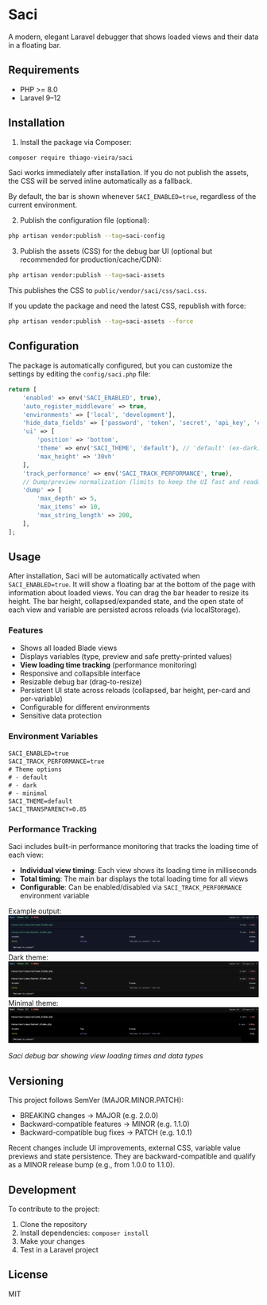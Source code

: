 # Saci

A modern, elegant Laravel debugger that shows loaded views and their data in a floating bar.

## Requirements

- PHP >= 8.0
- Laravel 9–12

## Installation

1. Install the package via Composer:
```bash
composer require thiago-vieira/saci
```

Saci works immediately after installation. If you do not publish the assets, the CSS will be served inline automatically as a fallback.

By default, the bar is shown whenever `SACI_ENABLED=true`, regardless of the current environment.

2. Publish the configuration file (optional):
```bash
php artisan vendor:publish --tag=saci-config
```

3. Publish the assets (CSS) for the debug bar UI (optional but recommended for production/cache/CDN):
```bash
php artisan vendor:publish --tag=saci-assets
```
This publishes the CSS to `public/vendor/saci/css/saci.css`.

If you update the package and need the latest CSS, republish with force:
```bash
php artisan vendor:publish --tag=saci-assets --force
```

## Configuration

The package is automatically configured, but you can customize the settings by editing the `config/saci.php` file:

```php
return [
    'enabled' => env('SACI_ENABLED', true),
    'auto_register_middleware' => true,
    'environments' => ['local', 'development'],
    'hide_data_fields' => ['password', 'token', 'secret', 'api_key', 'credentials'],
    'ui' => [
        'position' => 'bottom',
        'theme' => env('SACI_THEME', 'default'), // 'default' (ex-dark), 'dark' (ex-minimal), 'minimal'
        'max_height' => '30vh'
    ],
    'track_performance' => env('SACI_TRACK_PERFORMANCE', true),
    // Dump/preview normalization (limits to keep the UI fast and readable)
    'dump' => [
        'max_depth' => 5,
        'max_items' => 10,
        'max_string_length' => 200,
    ],
];
```

## Usage

After installation, Saci will be automatically activated when `SACI_ENABLED=true`. It will show a floating bar at the bottom of the page with information about loaded views.
You can drag the bar header to resize its height. The bar height, collapsed/expanded state, and the open state of each view and variable are persisted across reloads (via localStorage).

### Features

- Shows all loaded Blade views
- Displays variables (type, preview and safe pretty-printed values)
- **View loading time tracking** (performance monitoring)
- Responsive and collapsible interface
- Resizable debug bar (drag-to-resize)
- Persistent UI state across reloads (collapsed, bar height, per-card and per-variable)
- Configurable for different environments
- Sensitive data protection

### Environment Variables

```env
SACI_ENABLED=true
SACI_TRACK_PERFORMANCE=true
# Theme options
# - default
# - dark
# - minimal
SACI_THEME=default
SACI_TRANSPARENCY=0.85
```

### Performance Tracking

Saci includes built-in performance monitoring that tracks the loading time of each view:

- **Individual view timing**: Each view shows its loading time in milliseconds
- **Total timing**: The main bar displays the total loading time for all views
- **Configurable**: Can be enabled/disabled via `SACI_TRACK_PERFORMANCE` environment variable

Example output:
![Saci Debug Bar](https://github.com/thiagomrvieira/saci/blob/main/src/assets/images/saci-default.png)
Dark theme:
![Saci Debug Bar](https://github.com/thiagomrvieira/saci/blob/main/src/assets/images/saci-dark.png)
Minimal theme:
![Saci Debug Bar](https://github.com/thiagomrvieira/saci/blob/main/src/assets/images/saci-minimal.png)

*Saci debug bar showing view loading times and data types*

## Versioning

This project follows SemVer (MAJOR.MINOR.PATCH):
- BREAKING changes → MAJOR (e.g. 2.0.0)
- Backward-compatible features → MINOR (e.g. 1.1.0)
- Backward-compatible bug fixes → PATCH (e.g. 1.0.1)

Recent changes include UI improvements, external CSS, variable value previews and state persistence. They are backward-compatible and qualify as a MINOR release bump (e.g., from 1.0.0 to 1.1.0).

## Development

To contribute to the project:

1. Clone the repository
2. Install dependencies: `composer install`
3. Make your changes
4. Test in a Laravel project

## License

MIT